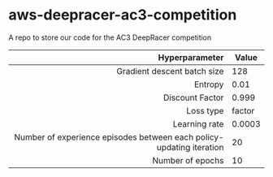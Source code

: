 # aws-deepracer-ac3-competition
A repo to store our code for the AC3 DeepRacer competition

| Hyperparameter                                                       | Value  |
| -------------------------------------------------------------------: | -----  |
| Gradient descent batch size                                          | 128    |
| Entropy                                                              | 0.01   |
| Discount Factor                                                      | 0.999  |
| Loss type                                                            | factor |
| Learning rate                                                        | 0.0003 |
| Number of experience episodes between each policy-updating iteration | 20     |
| Number of epochs                                                     | 10     |
